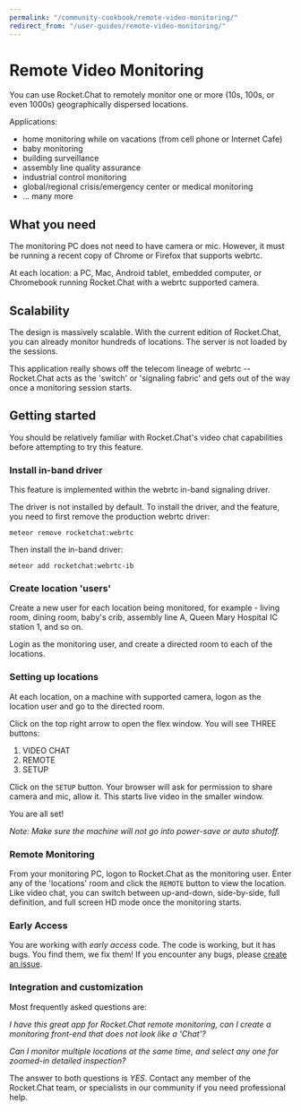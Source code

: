 ```yaml
---
permalink: "/community-cookbook/remote-video-monitoring/"
redirect_from: "/user-guides/remote-video-monitoring/"
---
```


# Remote Video Monitoring

You can use Rocket.Chat to remotely monitor one or more \(10s, 100s, or even 1000s\) geographically dispersed locations.

Applications:

* home monitoring while on vacations \(from cell phone or Internet Cafe\)
* baby monitoring
* building surveillance
* assembly line quality assurance
* industrial control monitoring
* global/regional crisis/emergency center or medical monitoring
* ... many more

## What you need

The monitoring PC does not need to have camera or mic. However, it must be running a recent copy of Chrome or Firefox that supports webrtc.

At each location: a PC, Mac, Android tablet, embedded computer, or Chromebook running Rocket.Chat with a webrtc supported camera.

## Scalability

The design is massively scalable. With the current edition of Rocket.Chat, you can already monitor hundreds of locations. The server is not loaded by the sessions.

This application really shows off the telecom lineage of webrtc -- Rocket.Chat acts as the 'switch' or 'signaling fabric' and gets out of the way once a monitoring session starts.

## Getting started

You should be relatively familiar with Rocket.Chat's video chat capabilities before attempting to try this feature.

### Install in-band driver

This feature is implemented within the webrtc in-band signaling driver.

The driver is not installed by default. To install the driver, and the feature, you need to first remove the production webrtc driver:

`meteor remove rocketchat:webrtc`

Then install the in-band driver:

`meteor add rocketchat:webrtc-ib`

### Create location 'users'

Create a new user for each location being monitored, for example - living room, dining room, baby's crib, assembly line A, Queen Mary Hospital IC station 1, and so on.

Login as the monitoring user, and create a directed room to each of the locations.

### Setting up locations

At each location, on a machine with supported camera, logon as the location user and go to the directed room.

Click on the top right arrow to open the flex window. You will see THREE buttons:

1. VIDEO CHAT
2. REMOTE
3. SETUP

Click on the `SETUP` button. Your browser will ask for permission to share camera and mic, allow it. This starts live video in the smaller window.

You are all set!

_Note: Make sure the machine will not go into power-save or auto shutoff._

### Remote Monitoring

From your monitoring PC, logon to Rocket.Chat as the monitoring user. Enter any of the 'locations' room and click the `REMOTE` button to view the location. Like video chat, you can switch between up-and-down, side-by-side, full definition, and full screen HD mode once the monitoring starts.

### Early Access

You are working with _early access_ code. The code is working, but it has bugs. You find them, we fix them! If you encounter any bugs, please [create an issue](https://github.com/RocketChat/Rocket.Chat/issues/new).

### Integration and customization

Most frequently asked questions are:

_I have this great app for Rocket.Chat remote monitoring, can I create a monitoring front-end that does not look like a 'Chat'?_

_Can I monitor multiple locations at the same time, and select any one for zoomed-in detailed inspection?_

The answer to both questions is _YES_. Contact any member of the Rocket.Chat team, or specialists in our community if you need professional help.

